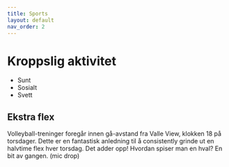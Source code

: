```yaml
---
title: Sports
layout: default
nav_order: 2
---
```


# Kroppslig aktivitet

- Sunt
- Sosialt
- Svett

## Ekstra flex

Volleyball-treninger foregår innen gå-avstand fra Valle View, klokken 18 på torsdager.
Dette er en fantastisk anledning til å consistently grinde ut en halvtime flex hver torsdag. Det adder opp!
Hvordan spiser man en hval? En bit av gangen. (mic drop)
